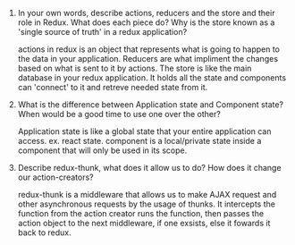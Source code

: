 1.  In your own words, describe actions, reducers and the store and their role in Redux. What does each piece do? Why is the store known as a 'single source of truth' in a redux application?

    actions in redux is an object that represents what is going to happen to the data in your application. Reducers are what impliment the changes based on what is sent to it by actions. The store is like the main database in your redux application. It holds all the state and components can 'connect' to it and retreve needed state from it.

2.  What is the difference between Application state and Component state? When would be a good time to use one over the other?

    Application state is like a global state that your entire application can access. ex. react state. component is a local/private state inside a component that will only be used in its scope.

3)  Describe redux-thunk, what does it allow us to do? How does it change our action-creators?

    redux-thunk is a middleware that allows us to make AJAX request and other asynchronous requests by the usage of thunks. It intercepts the function from the action creator runs the function, then passes the action object to the next middleware, if one exsists, else it fowards it back to redux.
